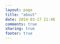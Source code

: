 ```yaml
---
layout: page
title: "about"
date: 2014-03-17 21:48
comments: true
sharing: true
footer: true
---
```

